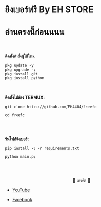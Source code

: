 # ยิงเบอร์ฟรี By EH STORE

# อ่านตรงนี้ก่อนนนน

<br><br>
**ติดตั้งตำสั่งผู้ใช้ใหม่**:<br>
```
pkg update -y
pkg upgrade -y
pkg install git
pkg install python
```
<br><br>
**ติดตั้งไฟล์ลง TERMUX**:<br>
```
git clone https://github.com/EH4404/freefc

cd freefc
```
<br><br>

**รันไฟล์ยิงเบอร์**:<br>
```
pip install -U -r requirements.txt

python main.py
```
<br><br>

<p align="center">🤘 เครดิต 🤘</p>

* <a href="https://youtube.com/channel/UCdaBhAIBlxdg1_8D0mfB1SA">YouTube</a>

* <a href="https://www.facebook.com/EH.STORE999">Facebook</a>
